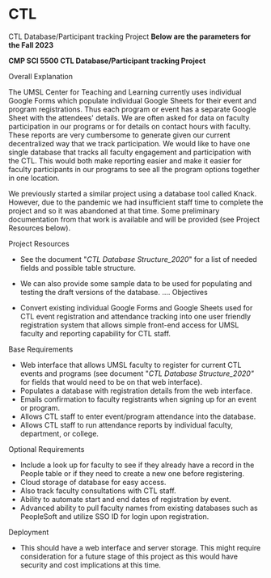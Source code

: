 # CTL
CTL Database/Participant tracking Project
**Below are the parameters for the Fall 2023**

**CMP SCI 5500 CTL Database/Participant tracking Project**

Overall Explanation

The UMSL Center for Teaching and Learning currently uses individual Google Forms which populate individual Google Sheets for their event and program registrations. Thus each program or event has a separate Google Sheet with the attendees' details. We are often asked for data on faculty participation in our programs or for details on contact hours with faculty. These reports are very cumbersome to generate given our current decentralized way that we track participation. We would like to have one single database that tracks all faculty engagement and participation with the CTL. This would both make reporting easier and make it easier for faculty participants in our programs to see all the program options together in one location.

We previously started a similar project using a database tool called Knack. However, due to the pandemic we had insufficient staff time to complete the project and so it was abandoned at that time. Some preliminary documentation from that work is available and will be provided (see Project Resources below).

Project Resources

- See the document "_CTL Database Structure\_2020_" for a list of needed fields and possible table structure.
- We can also provide some sample data to be used for populating and testing the draft versions of the database.
....
Objectives

- Convert existing individual Google Forms and Google Sheets used for CTL event registration and attendance tracking into one user friendly registration system that allows simple front-end access for UMSL faculty and reporting capability for CTL staff.

Base Requirements

- Web interface that allows UMSL faculty to register for current CTL events and programs (see document "_CTL Database Structure\_2020"_ for fields that would need to be on that web interface).
- Populates a database with registration details from the web interface.
- Emails confirmation to faculty registrants when signing up for an event or program.
- Allows CTL staff to enter event/program attendance into the database.
- Allows CTL staff to run attendance reports by individual faculty, department, or college.

Optional Requirements

- Include a look up for faculty to see if they already have a record in the People table or if they need to create a new one before registering.
- Cloud storage of database for easy access.
- Also track faculty consultations with CTL staff.
- Ability to automate start and end dates of registration by event.
- Advanced ability to pull faculty names from existing databases such as PeopleSoft and utilize SSO ID for login upon registration.

Deployment

- This should have a web interface and server storage. This might require consideration for a future stage of this project as this would have security and cost implications at this time.
